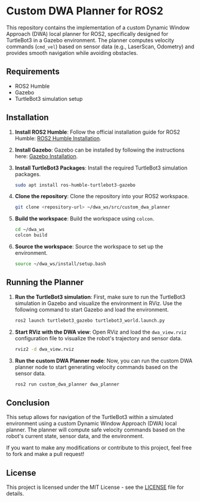 # Custom DWA Planner for ROS2

This repository contains the implementation of a custom Dynamic Window Approach (DWA) local planner for ROS2, specifically designed for TurtleBot3 in a Gazebo environment. The planner computes velocity commands (`cmd_vel`) based on sensor data (e.g., LaserScan, Odometry) and provides smooth navigation while avoiding obstacles.

## Requirements

- ROS2 Humble
- Gazebo
- TurtleBot3 simulation setup

## Installation

1. **Install ROS2 Humble**: Follow the official installation guide for ROS2 Humble: [ROS2 Humble Installation](https://docs.ros.org/en/humble/Installation.html).

2. **Install Gazebo**: Gazebo can be installed by following the instructions here: [Gazebo Installation](http://gazebosim.org).

3. **Install TurtleBot3 Packages**: Install the required TurtleBot3 simulation packages.

    ```bash
    sudo apt install ros-humble-turtlebot3-gazebo
    ```

4. **Clone the repository**: Clone the repository into your ROS2 workspace.

    ```bash
    git clone <repository-url> ~/dwa_ws/src/custom_dwa_planner
    ```

5. **Build the workspace**: Build the workspace using `colcon`.

    ```bash
    cd ~/dwa_ws
    colcon build
    ```

6. **Source the workspace**: Source the workspace to set up the environment.

    ```bash
    source ~/dwa_ws/install/setup.bash
    ```

## Running the Planner

1. **Run the TurtleBot3 simulation**: First, make sure to run the TurtleBot3 simulation in Gazebo and visualize the environment in RViz. Use the following command to start Gazebo and load the environment.

    ```bash
    ros2 launch turtlebot3_gazebo turtlebot3_world.launch.py
    ```

2. **Start RViz with the DWA view**: Open RViz and load the `dwa_view.rviz` configuration file to visualize the robot's trajectory and sensor data.

    ```bash
    rviz2 -d dwa_view.rviz
    ```

3. **Run the custom DWA Planner node**: Now, you can run the custom DWA planner node to start generating velocity commands based on the sensor data.

    ```bash
    ros2 run custom_dwa_planner dwa_planner
    ```

## Conclusion

This setup allows for navigation of the TurtleBot3 within a simulated environment using a custom Dynamic Window Approach (DWA) local planner. The planner will compute safe velocity commands based on the robot's current state, sensor data, and the environment.

If you want to make any modifications or contribute to this project, feel free to fork and make a pull request!

## License

This project is licensed under the MIT License - see the [LICENSE](LICENSE) file for details.
